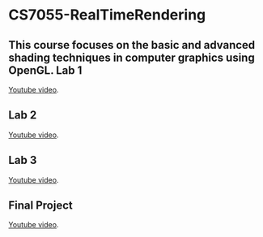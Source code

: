 # CS7055-RealTimeRendering
This course focuses on the basic and advanced shading techniques in computer graphics using OpenGL.
Lab 1
--------
[Youtube video](https://www.youtube.com/watch?v=v4c87JpHNw8/).

Lab 2
--------
[Youtube video](https://www.youtube.com/watch?v=U0JREi_jbCQ).

Lab 3
--------
[Youtube video](https://www.youtube.com/watch?v=erhHqXGUOZ0).

Final Project
--------
[Youtube video](https://youtu.be/PO0V5WqseoU).
